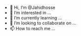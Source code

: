 - 👋 Hi, I’m @Jahidhosse
- 👀 I’m interested in ...
- 🌱 I’m currently learning ...
- 💞️ I’m looking to collaborate on ...
- 📫 How to reach me ...

<!---
Jahidhosse/Jahidhosse is a ✨ special ✨ repository because its `README.md` (this file) appears on your GitHub profile.
You can click the Preview link to take a look at your changes.
--->
